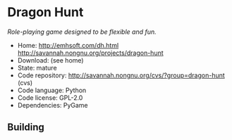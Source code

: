 # Dragon Hunt

_Role-playing game designed to be flexible and fun._

- Home: http://emhsoft.com/dh.html http://savannah.nongnu.org/projects/dragon-hunt
- Download: (see home)
- State: mature
- Code repository: http://savannah.nongnu.org/cvs/?group=dragon-hunt (cvs)
- Code language: Python
- Code license: GPL-2.0
- Dependencies: PyGame

## Building

